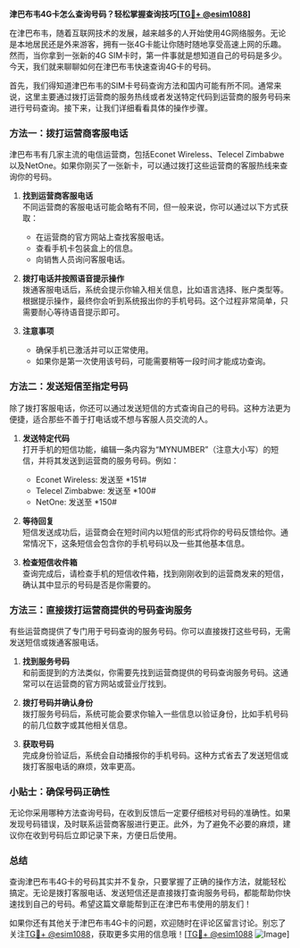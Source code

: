 **津巴布韦4G卡怎么查询号码？轻松掌握查询技巧[[TG💪+ @esim1088](https://t.me/s/esim1088)]**

在津巴布韦，随着互联网技术的发展，越来越多的人开始使用4G网络服务。无论是本地居民还是外来游客，拥有一张4G卡能让你随时随地享受高速上网的乐趣。然而，当你拿到一张新的4G SIM卡时，第一件事就是想知道自己的号码是多少。今天，我们就来聊聊如何在津巴布韦快速查询4G卡的号码。

首先，我们得知道津巴布韦的SIM卡号码查询方法和国内可能有所不同。通常来说，这里主要通过拨打运营商的服务热线或者发送特定代码到运营商的服务号码来进行号码查询。接下来，让我们详细看看具体的操作步骤。

### 方法一：拨打运营商客服电话

津巴布韦有几家主流的电信运营商，包括Econet Wireless、Telecel Zimbabwe以及NetOne。如果你刚买了一张新卡，可以通过拨打这些运营商的客服热线来查询你的号码。

1. **找到运营商客服电话**  
   不同运营商的客服电话可能会略有不同，但一般来说，你可以通过以下方式获取：
   - 在运营商的官方网站上查找客服电话。
   - 查看手机卡包装盒上的信息。
   - 向销售人员询问客服电话。

2. **拨打电话并按照语音提示操作**  
   拨通客服电话后，系统会提示你输入相关信息，比如语言选择、账户类型等。根据提示操作，最终你会听到系统报出你的手机号码。这个过程非常简单，只需要耐心等待语音提示即可。

3. **注意事项**  
   - 确保手机已激活并可以正常使用。
   - 如果你是第一次使用该号码，可能需要稍等一段时间才能成功查询。

### 方法二：发送短信至指定号码

除了拨打客服电话，你还可以通过发送短信的方式查询自己的号码。这种方法更为便捷，适合那些不善于打电话或不想与客服人员交流的人。

1. **发送特定代码**  
   打开手机的短信功能，编辑一条内容为“MYNUMBER”（注意大小写）的短信，并将其发送到运营商的服务号码。例如：
   - Econet Wireless: 发送至 *151#
   - Telecel Zimbabwe: 发送至 *100#
   - NetOne: 发送至 *150#

2. **等待回复**  
   短信发送成功后，运营商会在短时间内以短信的形式将你的号码反馈给你。通常情况下，这条短信会包含你的手机号码以及一些其他基本信息。

3. **检查短信收件箱**  
   查询完成后，请检查手机的短信收件箱，找到刚刚收到的运营商发来的短信，确认其中显示的号码是否是你需要的。

### 方法三：直接拨打运营商提供的号码查询服务

有些运营商提供了专门用于号码查询的服务号码。你可以直接拨打这些号码，无需发送短信或拨通客服电话。

1. **找到服务号码**  
   和前面提到的方法类似，你需要先找到运营商提供的号码查询服务号码。这通常可以在运营商的官方网站或营业厅找到。

2. **拨打号码并确认身份**  
   拨打服务号码后，系统可能会要求你输入一些信息以验证身份，比如手机号码的前几位数字或其他相关信息。

3. **获取号码**  
   完成身份验证后，系统会自动播报你的手机号码。这种方式省去了发送短信或拨打客服电话的麻烦，效率更高。

### 小贴士：确保号码正确性

无论你采用哪种方法查询号码，在收到反馈后一定要仔细核对号码的准确性。如果发现号码错误，及时联系运营商客服进行更正。此外，为了避免不必要的麻烦，建议你在收到号码后立即记录下来，方便日后使用。

### 总结

查询津巴布韦4G卡的号码其实并不复杂，只要掌握了正确的操作方法，就能轻松搞定。无论是拨打客服电话、发送短信还是直接拨打查询服务号码，都能帮助你快速找到自己的号码。希望这篇文章能帮到正在津巴布韦使用的朋友们！

如果你还有其他关于津巴布韦4G卡的问题，欢迎随时在评论区留言讨论。别忘了关注[TG💪+ @esim1088](https://t.me/s/esim1088)，获取更多实用的信息哦！[[TG💪+ @esim1088](https://t.me/s/esim1088) ![Image](https://i.postimg.cc/4NQfJmqS/Snipaste-2025-05-13-00-14-12.png)]
